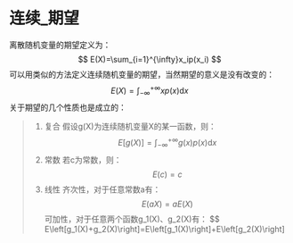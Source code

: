# 连续_期望

离散随机变量的期望定义为：
$$
E(X)=\sum_{i=1}^{\infty}x_ip(x_i)
$$
可以用类似的方法定义连续随机变量的期望，当然期望的意义是没有改变的：
$$
E(X)=\int_{-\infty}^{+\infty}xp(x)\mathrm{d}x
$$
关于期望的几个性质也是成立的：

> 1. 复合
假设g(X)为连续随机变量X的某一函数，则：
$$
E\left[g(X)\right]=\int_{-\infty}^{+\infty}g(x)p(x)\mathrm{d}x
$$
> 2. 常数
若c为常数，则：
$$
E(c)=c
$$
> 3. 线性
齐次性，对于任意常数a有：
$$
E(aX)=aE(X)
$$
可加性，对于任意两个函数g_1(X)、g_2(X)有：
$$
E\left[g_1(X)+g_2(X)\right]=E\left[g_1(X)\right]+E\left[g_2(X)\right]